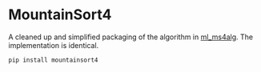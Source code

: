 # MountainSort4

A cleaned up and simplified packaging of the algorithm in [ml_ms4alg](https://github.com/magland/ml_ms4alg). The implementation is identical.

```
pip install mountainsort4
```
